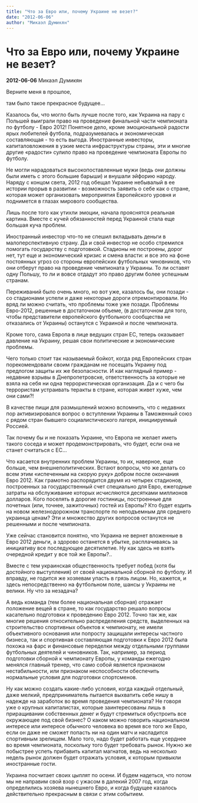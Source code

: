 ```yaml
---
title: "Что за Евро или, почему Украине не везет?"
date: "2012-06-06"
author: "Микаэл Думикян"
---
```


# Что за Евро или, почему Украине не везет?

**2012-06-06** Микаэл Думикян

Верните меня в прошлое,

там было такое прекрасное будущее...

Казалось бы, что могло быть лучше после того, как Украина на пару с Польшей выиграли право на проведение финальной части чемпионата по футболу - Евро 2012! Понятное дело, кроме эмоциональной радости ярых любителей футбола, подразумевалась и экономическая составляющая - то есть выгода. Иностранные инвесторы, капиталовложения в узкие места инфраструктуры страны, эти и многие другие «радости» сулило право на проведение чемпионата Европы по футболу.



Не могли нарадоваться высокопоставленные мужи (ведь они должны были иметь с этого большие барыши) и внушали эйфорию народу. Наряду с концом света, 2012 год обещал Украине небывалый в ее истории прорыв в развитии - возможность заявить о себе как о стране, которая может организовать мероприятия Европейского уровня и поднимется в глазах мирового сообщества. 



Лишь после того как утихли эмоции, начала прояснятся реальная картина. Вместе с кучей обязанностей перед Украиной стала еще большая куча проблем.



Иностранный инвестор что-то не спешил вкладывать деньги в малоперспективную страну. Да и свой инвестор не особо стремился помогать государству с подготовкой. Стадионы не построены, дорог нет, тут еще и экономический кризис и смена власти: и все это на фоне постоянных угроз со стороны европейских футбольных чиновников, что они отберут право на проведение чемпионата у Украины. То ли оставят одну Польшу, то ли и вовсе отдадут это право другим более успешным странам. 



Переживаний было очень много, но вот уже, казалось бы, они позади - со стадионами успели и даже некоторые дороги отремонтировали. Но вряд ли можно считать, что проблемы тоже уже позади. Проблемы Евро-2012, решенные в достаточном объеме, (в достаточном для того, чтобы представители европейского футбольного сообщества не отказались от Украины) останутся с Украиной и после чемпионата. 



Кроме того, сама Европа в лице ведущих стран ЕС, теперь оказывает давление на Украину, решая свои политические и экономические проблемы.



Чего только стоит так называемый бойкот, когда ряд Европейских стран порекомендовали своим гражданам не посещать Украину под предлогом защиты их же безопасности. И как наглядный пример - недавние взрывы в Днепропетровске, ответственность за которые не взяла на себя ни одна террористическая организация. Да и с чего бы террористам устраивать теракты в стране, которая живет хуже, чем они сами?!



В качестве пищи для размышлений можно вспомнить, что с недавних пор активизировался вопрос о вступлении Украины в Таможенный союз с рядом стран бывшего социалистического лагеря, инициируемый Россией.



Так почему бы и не показать Украине, что Европа не желает иметь такого соседа и может продемонстрировать, что будет, если она не станет считаться с ЕС...



Что касается внутренних проблем Украины, то их, наверное, еще больше, чем внешнеполитических. Встают вопросы, что же делать со всем этим «испеченным на скорую руку» добром после окончания Евро 2012. Как грамотно распорядится двумя из четырех стадионов, построенных за государственный счет специально для Евро, ежегодные затраты на обслуживание которых исчисляются десятками миллионов долларов. Кого поселять в дорогие гостиницы, построенные для почетных (или, точнее, зажиточных) гостей из Европы? Кто будет ездить на новом железнодорожном транспорте по неподъемным для среднего украинца ценам? Эти и множество других вопросов останутся не решенными и после чемпионата.



Уже сейчас становится понятно, что Украина не вернет вложенные в Евро 2012 деньги, а здорово останется в убытке, расплачиваясь за инициативу все последующее десятилетие. Ну как здесь не взять очередной кредит у все той же Европы?..



Вместе с тем украинская общественность требует побед (хотя бы достойного выступления) от своей национальной сборной по футболу. И вправду, не годится же хозяевам упасть в грязь лицом. Но, кажется, и здесь непосредственно на футбольном поле, шансы у Украины не велики. Ну что за незадача?



А ведь команда (тем более национальная сборная) отражает положение вещей в стране, то как государство решало вопросы касательно подготовки к проведению Евро 2012. Точно так же, как многие решения относительно распределения средств, выделенных на строительство спортивных объектов к чемпионату, не имели объективного основания или попросту защищали интересы частного бизнеса, так и спортивная составляющая подготовки к Евро 2012 была похожа на фарс и финансовые переделки между отдельными группами футбольных деятелей и чиновников. Так, например, за период подготовки сборной к чемпионату Европы, у команды ежегодно менялся главный тренер, что само собой является признаком нестабильности, или признаком неспособности обеспечить нормальные условия для подготовки спортсменов. 



Ну как можно создать какие-либо условия, когда каждый отдельный, даже мелкий, предприниматель пытается выхватить себе нишу в надежде на заработок во время проведения чемпионата? Не говоря уже о крупных капиталистах, которые заинтересованы лишь в приращивании собственных денег и будут стремиться обустроить все окружающее под свой бизнес? О каком можно говорить национальном интересе или интересе обычного человека во время все того же Евро, если он даже не сможет попасть ни на один матч и насладится спортивным зрелищем. Мало того, надо будет работать еще усерднее во время чемпионата, поскольку того будет требовать рынок. Нужно же побыстрее успеть прибавить капитал магнатов, ведь на несколько недель рынок должен будет отражать условия, к которым привыкли иностранные гости.



Украина посчитает своих цыплят по осени. И будем надеться, что потом мы не направим свой взор с ужасом в далекий 2007 год, когда определились хозяева нынешнего Евро, и когда будущее казалось действительно прекрасным в связи с этим событием.